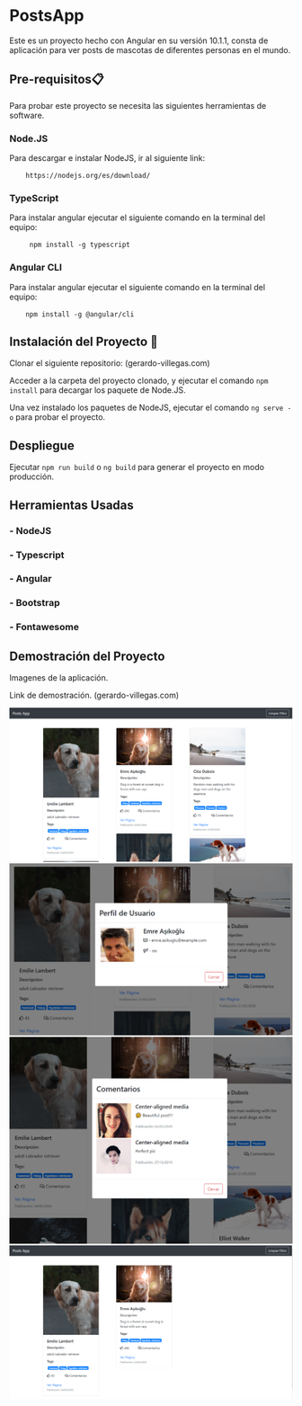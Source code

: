 # PostsApp

Este es un proyecto hecho con Angular en su versión 10.1.1, consta de aplicación para ver posts de mascotas de diferentes personas en el mundo.

## Pre-requisitos📋

Para probar este proyecto se necesita las siguientes herramientas de software.

### Node.JS

Para descargar e instalar NodeJS, ir al siguiente link:

```
    https://nodejs.org/es/download/
```

### TypeScript

Para instalar angular ejecutar el siguiente comando en la terminal del equipo:

```
     npm install -g typescript
```

### Angular CLI

Para instalar angular ejecutar el siguiente comando en la terminal del equipo:

```
    npm install -g @angular/cli
```

## Instalación del Proyecto 🔧

Clonar el siguiente repositorio: (gerardo-villegas.com)

Acceder a la carpeta del proyecto clonado, y ejecutar el comando `npm install` para decargar los paquete de Node.JS.

Una vez instalado los paquetes de NodeJS, ejecutar el comando `ng serve -o` para probar el proyecto.

## Despliegue

Ejecutar `npm run build` o `ng build` para generar el proyecto en modo producción.

## Herramientas Usadas

### - NodeJS

### - Typescript

### - Angular

### - Bootstrap

### - Fontawesome

## Demostración del Proyecto

Imagenes de la aplicación.

Link de demostración.
(gerardo-villegas.com)

![1](readme-img/1.PNG)
![2](readme-img/2.PNG)
![3](readme-img/3.PNG)
![4](readme-img/4.PNG)
